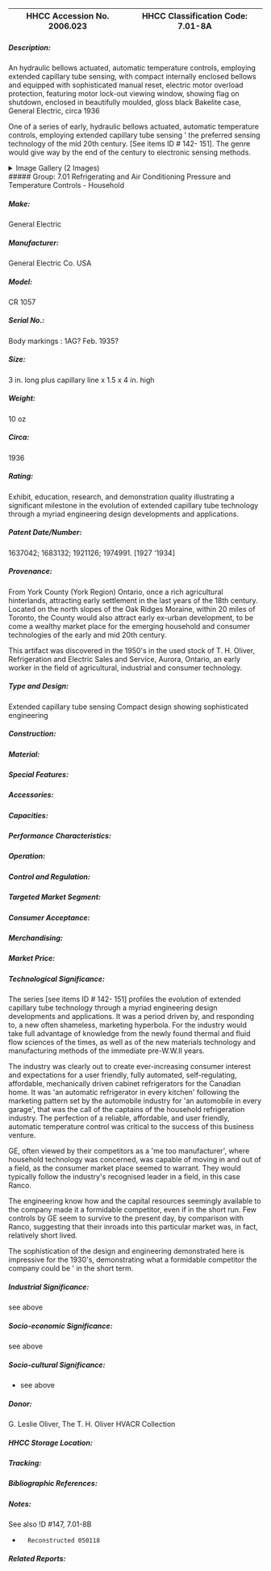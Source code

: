 | **HHCC Accession No. 2006.023** |**HHCC Classification Code:  7.01-8A**|
| ----------- | ----------- |
##### Description:
An hydraulic bellows actuated, automatic temperature controls, employing extended capillary tube sensing, with compact internally enclosed bellows and equipped with sophisticated manual reset, electric motor overload protection, featuring motor lock-out viewing window, showing flag on shutdown, enclosed in beautifully moulded, gloss black Bakelite case, General Electric, circa 1936

One of a series of early, hydraulic bellows actuated, automatic temperature controls, employing extended capillary tube sensing ' the preferred sensing technology of the mid 20th century. [See items ID # 142- 151]. The genre would give way by the end of the century to electronic sensing methods.


<details>
	<summary>Image Gallery (2 Images)</summary>
<div class="gallery gallery-wrapper--full" contenteditable="false" data-is-empty="false" data-translation="Add images" data-columns="6">
<figure class="gallery__item"><a href="#DOMAIN_NAME#gallery/7.01-8a.jpg" data-size="2173x1086"><img src="#DOMAIN_NAME#gallery/7.01-8a-thumbnail.jpg" alt=""></a></figure>
<figure class="gallery__item"><a href="#DOMAIN_NAME#gallery/7.01-8aa.jpg" data-size="2264x1392"><img src="#DOMAIN_NAME#gallery/7.01-8aa-thumbnail.jpg" alt=""></a></figure>
</div>
</details>
##### Group:
7.01 Refrigerating and Air Conditioning Pressure and Temperature Controls - Household

##### Make:
General Electric

##### Manufacturer:
General Electric Co. USA

##### Model:
CR 1057

##### Serial No.:
Body markings :
1AG?
Feb. 1935?

##### Size:
3 in. long plus capillary line x 1.5 x 4 in. high

##### Weight:
10 oz

##### Circa:
1936

##### Rating:
Exhibit, education, research, and demonstration quality illustrating a significant milestone in the evolution of extended capillary tube technology through a myriad engineering design developments and applications.

##### Patent Date/Number:
1637042; 1683132; 1921126; 1974991. [1927 '1934]

##### Provenance:
From York County (York Region) Ontario, once a rich agricultural hinterlands, attracting early settlement in the last years of the 18th century. Located on the north slopes of the Oak Ridges Moraine, within 20 miles of Toronto, the County would also attract early ex-urban development, to be come a wealthy market place for the emerging household and consumer technologies of the early and mid 20th century. 

This artifact was discovered in the 1950's in the used stock of T. H. Oliver, Refrigeration and Electric Sales and Service, Aurora, Ontario, an early worker in the field of agricultural, industrial and consumer technology.

##### Type and Design:
Extended capillary tube sensing
Compact design showing sophisticated engineering

##### Construction:


##### Material:


##### Special Features:


##### Accessories:


##### Capacities:


##### Performance Characteristics:


##### Operation:


##### Control and Regulation:


##### Targeted Market Segment:


##### Consumer Acceptance:


##### Merchandising:


##### Market Price:


##### Technological Significance:
The series [see items ID # 142- 151] profiles the evolution of extended capillary tube technology through a myriad engineering design developments and applications. It was a period driven by, and responding to, a new often shameless, marketing hyperbola. For the industry would take full advantage of knowledge from the newly found thermal and fluid flow sciences of the times, as well as of the new materials technology and manufacturing methods of the immediate pre-W.W.II years. 

The industry was clearly out to create ever-increasing consumer interest and expectations for a user friendly, fully automated, self-regulating, affordable, mechanically driven cabinet refrigerators for the Canadian home. It was 'an automatic refrigerator in every kitchen' following the marketing pattern set by the automobile industry for 'an automobile in every garage', that was the call of the captains of the household refrigeration industry. The perfection of a reliable, affordable, and user friendly, automatic temperature control was critical to the success of this business venture.    

GE, often viewed by their competitors as a 'me too manufacturer', where household technology was concerned, was capable of moving in and out of a field, as the consumer market place seemed to warrant. They would typically follow the industry's recognised leader in a field, in this case Ranco. 

The engineering know how and the capital resources seemingly available to the company made it a formidable competitor, even if in the short run. Few controls by GE seem to survive to the present day, by comparison with Ranco, suggesting that their inroads into this particular market was, in fact, relatively short lived. 

The sophistication of the design and engineering demonstrated here is impressive for the 1930's, demonstrating what a formidable competitor the company could be ' in the short term.

##### Industrial Significance:
see above

##### Socio-economic Significance:
see above

##### Socio-cultural Significance:
- see above

##### Donor:
G. Leslie Oliver, The T. H. Oliver HVACR Collection

##### HHCC Storage Location:


##### Tracking:


##### Bibliographic References:


##### Notes:
See also !D #147, 7.01-8B
-       Reconstructed 050118

##### Related Reports:

